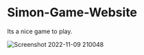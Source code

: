 
# Simon-Game-Website
Its a nice game to play.



![Screenshot 2022-11-09 210048](https://user-images.githubusercontent.com/76939615/200880561-550dc955-f85d-4c26-bcc4-fd03e4d6f324.png)

